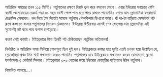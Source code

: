 অতিরিক্ত সময়ের তখন ১১৫ মিনিট। পর্তুগালের রক্ষণে বিরাট ভুল করে বসলেন পেপে। এবার ইউরোয় সবচেয়ে বেশি বয়সী খেলোয়াড়ের রেকর্ড গড়া ৪১ বছর বয়সী পেপে পাস ধরে পায়ে রাখতে পারেননি। পেয়ে যান স্লোভেনিয়া ফরোয়ার্ড বেঞ্জামিন সেসকো। বল নিয়ে টান দিতেই সামনে পর্তুগাল গোলকিপার ডিওগো কস্তা। বাঁ পা-টা বাড়িয়ে সেসকোর শট রুখে কস্তা সে যাত্রায় পর্তুগালের বিদায়ও ঠেকালেন। ইউরোয় দ্বিতীয়বার এসেই শেষ ষোলোয় ওঠা স্লোভেনিয়া এই সুযোগটা্ নষ্ট করে পরে কপাল চাপড়েছে।

কারণ সেই কস্তাই। টাইব্রেকারে টানা তিনটি শট ঠেকিয়েছেন পর্তুগিজ অতিমানব!

নির্ধারিত ও অতিরিক্ত সময় মিলিয়ে গোলশূন্য ছিল দুই দল। টাইব্রেকারে কস্তার হাত দুটো এতই চওড়া হয়ে উঠেছিল যে, স্লোভেনিয়া প্রথম তিন শটে লক্ষ্যভেদ করতে পারেনি। পর্তুগালের হয়ে টাইব্রেকারে লক্ষ্যভেদ করেন রোনালদো, ব্রুনো ফার্নান্দেজ ও বের্নার্দো সিলভা। টাইব্রেকারে ৩-০ গোলের জয়ে ইউরোর কোয়া্র্টার ফাইনালে উঠল পর্তুগাল।

বিস্তারিত আসছে...।
